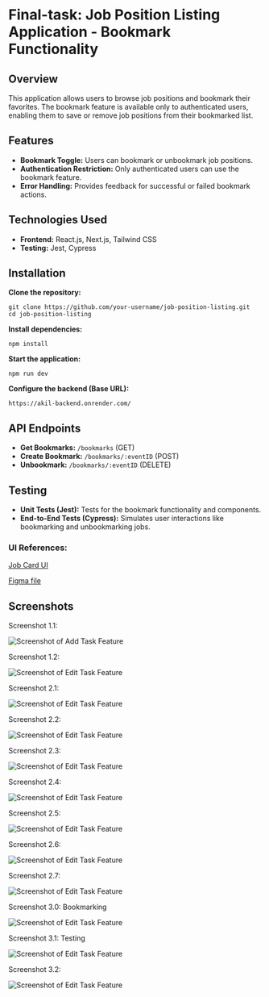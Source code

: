 <h1>Final-task: Job Position Listing Application - Bookmark Functionality</h1>

<h2>Overview</h2>
    <p>This application allows users to browse job positions and bookmark their favorites. The bookmark feature is available only to authenticated users, enabling them to save or remove job positions from their bookmarked list.</p>

<h2>Features</h2>
    <ul>
        <li><strong>Bookmark Toggle:</strong> Users can bookmark or unbookmark job positions.</li>
        <li><strong>Authentication Restriction:</strong> Only authenticated users can use the bookmark feature.</li>
        <li><strong>Error Handling:</strong> Provides feedback for successful or failed bookmark actions.</li>
    </ul>

<h2>Technologies Used</h2>
    <ul>
        <li><strong>Frontend:</strong> React.js, Next.js, Tailwind CSS</li>
        <li><strong>Testing:</strong> Jest, Cypress</li>
    </ul>

<h2>Installation</h2>
    <p><strong>Clone the repository:</strong></p>
    <pre><code>git clone https://github.com/your-username/job-position-listing.git
cd job-position-listing
</code></pre>

<p><strong>Install dependencies:</strong></p>
    <pre><code>npm install</code></pre>

<p><strong>Start the application:</strong></p>
    <pre><code>npm run dev</code></pre>

<p><strong>Configure the backend (Base URL):</strong></p>
    <pre><code>https://akil-backend.onrender.com/</code></pre>

<h2>API Endpoints</h2>
    <ul>
        <li><strong>Get Bookmarks:</strong> <code>/bookmarks</code> (GET)</li>
        <li><strong>Create Bookmark:</strong> <code>/bookmarks/:eventID</code> (POST)</li>
        <li><strong>Unbookmark:</strong> <code>/bookmarks/:eventID</code> (DELETE)</li>
    </ul>

<h2>Testing</h2>
    <ul>
        <li><strong>Unit Tests (Jest):</strong> Tests for the bookmark functionality and components.</li>
        <li><strong>End-to-End Tests (Cypress):</strong> Simulates user interactions like bookmarking and unbookmarking jobs.</li>
    </ul>

<h3>UI References:</h3>
    <p><a href="Job Card UI">Job Card UI</a></p>
    <p><a href="Figma file">Figma file</a></p>
<h2>Screenshots</h2>
    <p>Screenshot 1.1:</p>
    <img src="/final-task/public/assets/Screenshot-1.png" alt="Screenshot of Add Task Feature" />
    <p>Screenshot 1.2:</p>
    <img src="/final-task/public/assets/Screenshot-2.png" alt="Screenshot of Edit Task Feature" />
    <p>Screenshot 2.1:</p>
    <img src="/final-task/public/assets/Screenshot-3.png" alt="Screenshot of Edit Task Feature" />
    <p>Screenshot 2.2:</p>
    <img src="/final-task/public/assets/Screenshot-4.png" alt="Screenshot of Edit Task Feature" />
    <p>Screenshot 2.3:</p>
    <img src="/final-task/public/assets/Screenshot-5.png" alt="Screenshot of Edit Task Feature" />
    <p>Screenshot 2.4:</p>
    <img src="/final-task/public/assets/Screenshot-6.png" alt="Screenshot of Edit Task Feature" />
    <p>Screenshot 2.5:</p>
    <img src="/final-task/public/assets/Screenshot-7.png" alt="Screenshot of Edit Task Feature" />
    <p>Screenshot 2.6:</p>
    <img src="/final-task/public/assets/Screenshot-8.png" alt="Screenshot of Edit Task Feature" />
    <p>Screenshot 2.7:</p>
    <img src="/final-task/public/assets/Screenshot-9.png" alt="Screenshot of Edit Task Feature" />
    
<p>Screenshot 3.0: Bookmarking</p>
    <img src="/final-task/public/assets/Screenshot-10.png" alt="Screenshot of Edit Task Feature" />
    <p>Screenshot 3.1: Testing</p>
    <img src="/final-task/public/assets/Screenshot-11.png" alt="Screenshot of Edit Task Feature" />
    <p>Screenshot 3.2:</p>
    <img src="/final-task/public/assets/Screenshot-12.png" alt="Screenshot of Edit Task Feature" />
